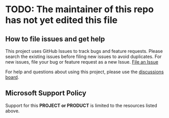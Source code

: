# TODO: The maintainer of this repo has not yet edited this file

## How to file issues and get help  

This project uses GitHub Issues to track bugs and feature requests. Please search the existing 
issues before filing new issues to avoid duplicates.  For new issues, file your bug or 
feature request as a new Issue. [File an Issue](https://aka.ms/PowerPlatformTemplateSupport)

For help and questions about using this project, please use the [discussions board](https://github.com/microsoft/Templates-for-Power-Platform/discussions).

## Microsoft Support Policy  

Support for this **PROJECT or PRODUCT** is limited to the resources listed above.
